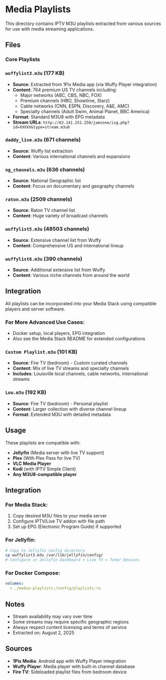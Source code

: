 # Media Playlists

This directory contains IPTV M3U playlists extracted from various sources for use with media streaming applications.

## Files

### Core Playlists

### `wuffylist3.m3u` (177 KB)
- **Source**: Extracted from 1Pix Media app (via Wuffy Player integration)
- **Content**: 764 premium US TV channels including:
  - Major networks (ABC, CBS, NBC, FOX)
  - Premium channels (HBO, Showtime, Starz)
  - Cable networks (CNN, ESPN, Discovery, A&E, AMC)
  - Specialty channels (Adult Swim, Animal Planet, BBC America)
- **Format**: Standard M3U8 with EPG metadata
- **Stream URLs**: `http://63.141.251.250/jamzone/isg.php?id=XXXXX&type=stream.m3u8`

### `daddy_live.m3u` (671 channels)
- **Source**: Wuffy list extraction
- **Content**: Various international channels and expansions

### `ng_channels.m3u` (636 channels)
- **Source**: National Geographic list
- **Content**: Focus on documentary and geography channels

### `raton.m3u` (2509 channels)
- **Source**: Raton TV channel list
- **Content**: Huge variety of broadcast channels

### `wuffylist5.m3u` (48503 channels)
- **Source**: Extensive channel list from Wuffy
- **Content**: Comprehensive US and international lineup

### `wuffylist6.m3u` (390 channels)
- **Source**: Additional extensive list from Wuffy
- **Content**: Various niche channels from around the world

## Integration

All playlists can be incorporated into your Media Stack using compatible players and server software.

### For More Advanced Use Cases:
- Docker setup, local players, EPG integration
- Also see the Media Stack README for extended configurations

### `Custom Playlist.m3u` (101 KB)  
- **Source**: Fire TV (bedroom) - Custom curated channels
- **Content**: Mix of live TV streams and specialty channels
- **Includes**: Louisville local channels, cable networks, international streams

### `Lou.m3u` (192 KB)
- **Source**: Fire TV (bedroom) - Personal playlist
- **Content**: Larger collection with diverse channel lineup
- **Format**: Extended M3U with detailed metadata

## Usage

These playlists are compatible with:
- **Jellyfin** (Media server with live TV support)
- **Plex** (With Plex Pass for live TV)
- **VLC Media Player**
- **Kodi** (with IPTV Simple Client)
- **Any M3U8-compatible player**

## Integration

### For Media Stack:
1. Copy desired M3U files to your media server
2. Configure IPTV/Live TV addon with file path
3. Set up EPG (Electronic Program Guide) if supported

### For Jellyfin:
```bash
# Copy to Jellyfin config directory
cp wuffylist3.m3u /var/lib/jellyfin/config/
# Configure in Jellyfin Dashboard > Live TV > Tuner Devices
```

### For Docker Compose:
```yaml
volumes:
  - ./media-playlists:/config/playlists:ro
```

## Notes

- Stream availability may vary over time
- Some streams may require specific geographic regions
- Always respect content licensing and terms of service
- Extracted on: August 2, 2025

## Sources

- **1Pix Media**: Android app with Wuffy Player integration
- **Wuffy Player**: Media player with built-in channel database
- **Fire TV**: Sideloaded playlist files from bedroom device
